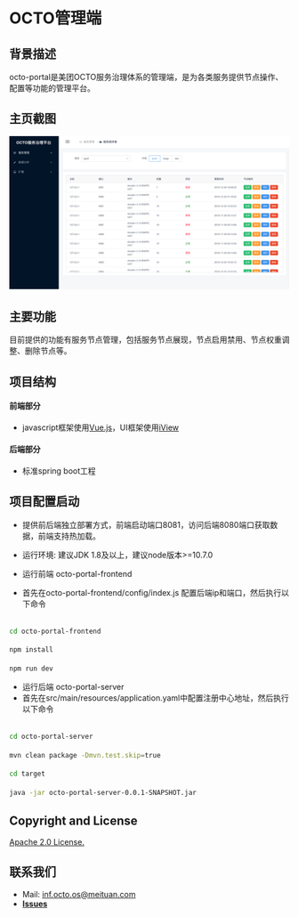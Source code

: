 # OCTO管理端

## 背景描述
octo-portal是美团OCTO服务治理体系的管理端，是为各类服务提供节点操作、配置等功能的管理平台。

## 主页截图
![主页概览](./docs/img/outline.png)


## 主要功能
目前提供的功能有服务节点管理，包括服务节点展现，节点启用禁用、节点权重调整、删除节点等。



## 项目结构

#### 前端部分

* javascript框架使用[Vue.js](https://vuejs.org)，UI框架使用[iView](https://www.iviewui.com)

#### 后端部分

* 标准spring boot工程



## 项目配置启动
* 提供前后端独立部署方式，前端启动端口8081，访问后端8080端口获取数据，前端支持热加载。
* 运行环境: 建议JDK 1.8及以上，建议node版本>=10.7.0

* 运行前端 octo-portal-frontend
* 首先在octo-portal-frontend/config/index.js 配置后端ip和端口，然后执行以下命令

```bash

cd octo-portal-frontend

npm install

npm run dev 

```

* 运行后端 octo-portal-server
* 首先在src/main/resources/application.yaml中配置注册中心地址，然后执行以下命令

```bash

cd octo-portal-server

mvn clean package -Dmvn.test.skip=true

cd target

java -jar octo-portal-server-0.0.1-SNAPSHOT.jar

```

## Copyright and License
[Apache 2.0 License.](/LICENSE)

## 联系我们
- Mail: inf.octo.os@meituan.com
- [**Issues**](https://github.com/Meituan-Dianping/octo-portal/issues)